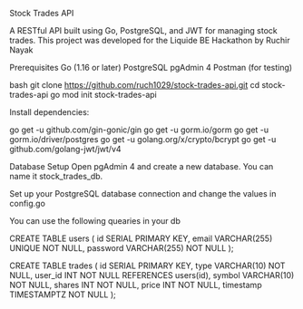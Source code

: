 Stock Trades API

A RESTful API built using Go, PostgreSQL, and JWT for managing stock trades. This project was developed for the Liquide BE Hackathon by Ruchir Nayak

Prerequisites
Go (1.16 or later)
PostgreSQL
pgAdmin 4
Postman (for testing)

bash
git clone https://github.com/ruch1029/stock-trades-api.git
cd stock-trades-api
go mod init stock-trades-api

Install dependencies:

go get -u github.com/gin-gonic/gin
go get -u gorm.io/gorm
go get -u gorm.io/driver/postgres
go get -u golang.org/x/crypto/bcrypt
go get -u github.com/golang-jwt/jwt/v4

Database Setup
Open pgAdmin 4 and create a new database. You can name it stock_trades_db.

Set up your PostgreSQL database connection and change the values in config.go

You can use the following quearies in your db 

CREATE TABLE users (
    id SERIAL PRIMARY KEY,
    email VARCHAR(255) UNIQUE NOT NULL,
    password VARCHAR(255) NOT NULL
);

CREATE TABLE trades (
    id SERIAL PRIMARY KEY,
    type VARCHAR(10) NOT NULL,
    user_id INT NOT NULL REFERENCES users(id),
    symbol VARCHAR(10) NOT NULL,
    shares INT NOT NULL,
    price INT NOT NULL,
    timestamp TIMESTAMPTZ NOT NULL
);
